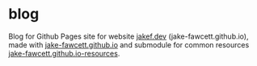 # blog

Blog for Github Pages site for website [jakef.dev](www.jakef.dev) (jake-fawcett.github.io), made with [jake-fawcett.github.io](https://github.com/jake-fawcett/jake-fawcett.github.io) and submodule for common resources [jake-fawcett.github.io-resources](https://github.com/jake-fawcett/jake-fawcett.github.io-resources).
